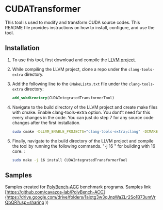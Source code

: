 # CUDATransformer

This tool is used to modify and transform CUDA source codes. This README file provides instructions on how to install, configure, and use the tool.

## Installation

1. To use this tool, first download and compile the [LLVM project](https://llvm.org/).

2. While compiling the LLVM project, clone a repo under the `clang-tools-extra` directory.

3. Add the following line to the `CMakeLists.txt` file under the `clang-tools-extra` directory:
    ```cmake
    add_subdirectory(CUDAIntegratedTransformerTool)
    ```

6. Navigate to the build directory of the LLVM project and create make files with cmake. Enable clang-tools-extra option. You dont't need for this every changes in the code. You can just do step 7 for any source code changes after the first installation.
    ```bash
    sudo cmake -DLLVM_ENABLE_PROJECTS="clang-tools-extra;clang" -DCMAKE_BUILD_TYPE=Release -G "Unix Makefiles" ../llvm
    ```

6. Finally, navigate to the build directory of the LLVM project and compile the tool by running the following commands. "-j 16 " for building with 16 core. :
    ```bash
    sudo make -j 16 install CUDAIntegratedTransformerTool
    ```

## Samples

Samples created for [PolyBench-ACC](https://github.com/cavazos-lab/PolyBench-ACC) benchmark programs. Samples link [https://github.com/cavazos-lab/PolyBench-ACC](https://drive.google.com/drive/folders/1aiotg3w3qJnpWaZLr2So1B73umVrQbQR?usp=sharing
))
